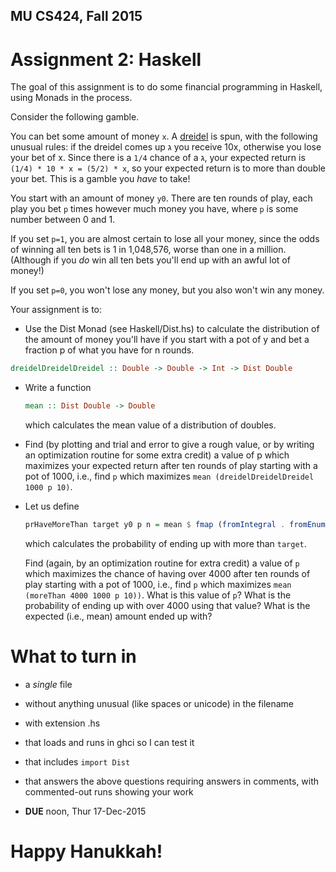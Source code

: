 MU CS424, Fall 2015
-------------------
Assignment 2: Haskell
=====================

The goal of this assignment is to do some financial programming in
Haskell, using Monads in the process.

Consider the following gamble.

You can bet some amount of money ```x```.  A
[dreidel](https://en.wikipedia.org/wiki/Dreidel) is spun, with the
following unusual rules: if the dreidel comes up ג you receive 10x,
otherwise you lose your bet of x.  Since there is a ```1/4``` chance
of a ג, your expected return is ```(1/4) * 10 * x = (5/2) * x```, so
your expected return is to more than double your bet.  This is a
gamble you *have* to take!

You start with an amount of money ```y0```.  There are ten rounds of
play, each play you bet ```p``` times however much money you have,
where ```p``` is some number between 0 and 1.

If you set ```p=1```, you are almost certain to lose all your money,
since the odds of winning all ten bets is 1 in 1,048,576, worse than
one in a million.  (Although if you *do* win all ten bets you'll end
up with an awful lot of money!)

If you set ```p=0```, you won't lose any money, but you also won't win
any money.

Your assignment is to:

* Use the Dist Monad (see Haskell/Dist.hs) to calculate the
  distribution of the amount of money you'll have if you start with a
  pot of y and bet a fraction p of what you have for n rounds.

````Haskell
dreidelDreidelDreidel :: Double -> Double -> Int -> Dist Double
````

* Write a function
    ````Haskell
    mean :: Dist Double -> Double
    ````
	which calculates the mean value of a distribution of doubles.

* Find (by plotting and trial and error to give a rough value, or by
  writing an optimization routine for some extra credit) a value of p
  which maximizes your expected return after ten rounds of play
  starting with a pot of 1000, i.e., find ```p``` which maximizes
  ```mean (dreidelDreidelDreidel 1000 p 10)```.

* Let us define
    ````Haskell
    prHaveMoreThan target y0 p n = mean $ fmap (fromIntegral . fromEnum . (>= target)) $ dreidelDreidelDreidel y0 p n
    ````
	which calculates the probability of ending up with more than ```target```.

	Find (again, by an optimization routine for extra credit) a value
	of ```p``` which maximizes the chance of having over 4000 after
	ten rounds of play starting with a pot of 1000, i.e., find ```p```
	which maximizes ```mean (moreThan 4000 1000 p 10))```.  What is
	this value of ```p```?  What is the probability of ending up
	with over 4000 using that value?  What is the expected (i.e.,
	mean) amount ended up with?

What to turn in
===============

* a *single* file
* without anything unusual (like spaces or unicode) in the filename
* with extension .hs
* that loads and runs in ghci so I can test it
* that includes ```import Dist```
* that answers the above questions requiring answers in comments, with
  commented-out runs showing your work

* **DUE** noon, Thur 17-Dec-2015

Happy Hanukkah!
===============
